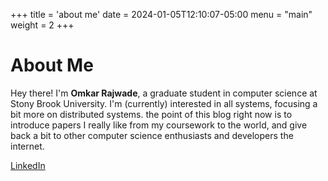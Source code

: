+++
title = 'about me'
date = 2024-01-05T12:10:07-05:00
menu = "main"
weight = 2
+++


# About Me

Hey there! I'm **Omkar Rajwade**, a graduate student in computer science at Stony Brook University.  I'm (currently) interested in all systems, focusing a bit more on distributed systems. the point of this blog right now is to introduce papers I really like from my coursework to the world, and give back a bit to other computer science enthusiasts and developers the internet.

 [LinkedIn](https://www.linkedin.com/in/omkar-rajwade) 


